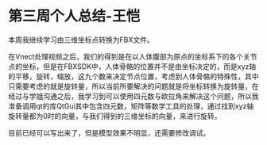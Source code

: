# 第三周个人总结-王恺

本周我继续学习由三维坐标点转换为FBX文件。

在Vnect处理视频之后，我们的得到是在以人体腹部为原点的坐标系下的各个关节点的坐标，但是在FBXSDK中，人体骨骼的位置并不是由坐标决定的，而是xyz轴的平移，旋转，缩放，这九个数来决定节点位置，考虑到人体骨骼的特殊性，其中只需要考虑的就是旋转量，所以当前所要解决的问题就是将坐标转换为旋转量，在经过与学姐沟通之后，我学习到可以使用四元数与欧拉角来解决这个问题，所以我准备调用qt的库QtGui其中包含四元数，矩阵等数学工具的处理，通过找到xyz轴旋转量都为0时的向量，与我们得到的三维坐标的向量，来进行旋转。

目前已经可以写出来了，但是模型效果不明显，还需要修改调试。